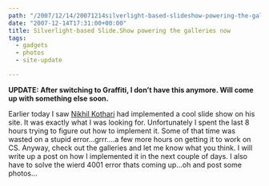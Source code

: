 ```yaml
---
path: "/2007/12/14/20071214silverlight-based-slideshow-powering-the-galleries-now-html/" 
date: "2007-12-14T17:31:00+00:00" 
title: Silverlight-based Slide.Show powering the galleries now
tags:
  - gadgets
  - photos
  - site-update

---
```


  <p>
    <strong>UPDATE: After switching to Graffiti, I don&#8217;t have this anymore. Will come up with something else soon.</strong>
  </p>
  
  <p>
    Earlier today I saw <a href="http://www.nikhilk.net/Silverlight-Slideshow.aspx" target="_blank" class="broken_link">Nikhil Kothari</a> had implemented a cool slide show on his site. It was exactly what I was looking for. Unfortunately I spent the last 8 hours trying to figure out how to implement it. Some of that time was wasted on a stupid error&#8230;grrr&#8230;.a few more hours on getting it to work on CS. Anyway, check out the galleries and let me know what you think. I will write up a post on how I implemented it in the next couple of days. I also have to solve the wierd 4001 error thats coming up&#8230;oh and post some photos&#8230;
  </p>
</div>
